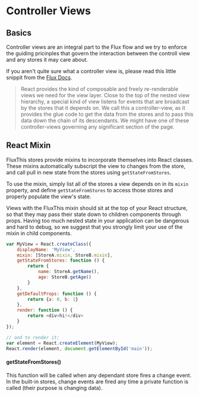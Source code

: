 # Controller Views

## Basics
Controller views are an integral part to the Flux flow and we
try to enforce the guiding pricinples that govern the interaction
between the controll view and any stores it may care about.

If you aren't quite sure what a controller view is, please
read this little snippit from the [Flux Docs](http://facebook.github.io/flux/docs/overview.html#views-and-controller-views).

>React provides the kind of composable and freely re-renderable
views we need for the view layer. Close to the top of the
nested view hierarchy, a special kind of view listens for
events that are broadcast by the stores that it depends on.
We call this a controller-view, as it provides the glue code to
get the data from the stores and to pass this data down the chain
of its descendants. We might have one of these controller-views
governing any significant section of the page.

## React Mixin

FluxThis stores provide mixins to incorporate themselves into React classes.
These mixins automatically subscript the view to changes from the store, and call
pull in new state from the stores using `getStateFromStores`.

To use the mixin, simply list all of the stores a view depends on in its `mixin`
property, and define `getStateFromStores` to access those stores and properly
populate the view's state.

Views with the FluxThis mixin should sit at the top of your React structure, so
that they may pass their state down to children components through props. Having
too much nested state in your application can be dangerous and hard to debug, so
we suggest that you strongly limit your use of the mixin in child components.

```js
var MyView = React.createClass({
	displayName: 'MyView',
	mixin: [StoreA.mixin, StoreB.mixin],
	getStateFromStores: function () {
		return {
			name: StoreA.getName(),
			age: StoreB.getAge()
		}
	},
	getDefaultProps: function () {
		return {a: 0, b: 1}
	},
	render: function () {
		return <div>hi!</div>
	}
});

// and to render it:
var element = React.createElement(MyView);
React.render(element, document.getElementById('main'));
```
#### getStateFromStores()
This function will be called when any dependant store fires a change event. In
the built-in stores, change events are fired any time a private function is
called (their purpose is changing data).
